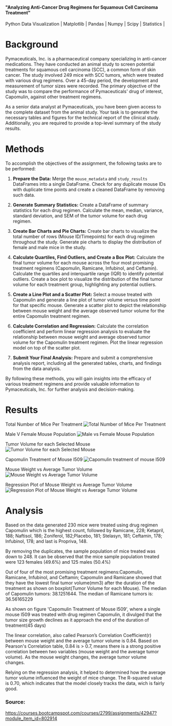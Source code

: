 #### "Analyzing Anti-Cancer Drug Regimens for Squamous Cell Carcinoma Treatment"

Python Data Visualization | Matplotlib | Pandas | Numpy | Scipy | Statistics | 

# Background

Pymaceuticals, Inc. is a pharmaceutical company specializing in anti-cancer medications. They have conducted an animal study to screen potential treatments for squamous cell carcinoma (SCC), a common form of skin cancer. The study involved 249 mice with SCC tumors, which were treated with various drug regimens. Over a 45-day period, the development and measurement of tumor sizes were recorded. The primary objective of the study was to compare the performance of Pymaceuticals' drug of interest, Capomulin, against other treatment regimens.

As a senior data analyst at Pymaceuticals, you have been given access to the complete dataset from the animal study. Your task is to generate the necessary tables and figures for the technical report of the clinical study. Additionally, you are required to provide a top-level summary of the study results.

# Methods

To accomplish the objectives of the assignment, the following tasks are to be performed:

1. **Prepare the Data:** Merge the `mouse_metadata` and `study_results` DataFrames into a single DataFrame. Check for any duplicate mouse IDs with duplicate time points and create a cleaned DataFrame by removing such data.

2. **Generate Summary Statistics:** Create a DataFrame of summary statistics for each drug regimen. Calculate the mean, median, variance, standard deviation, and SEM of the tumor volume for each drug regimen.

3. **Create Bar Charts and Pie Charts:** Create bar charts to visualize the total number of rows (Mouse ID/Timepoints) for each drug regimen throughout the study. Generate pie charts to display the distribution of female and male mice in the study.

4. **Calculate Quartiles, Find Outliers, and Create a Box Plot:** Calculate the final tumor volume for each mouse across the four most promising treatment regimens (Capomulin, Ramicane, Infubinol, and Ceftamin). Calculate the quartiles and interquartile range (IQR) to identify potential outliers. Create a box plot to visualize the distribution of the final tumor volume for each treatment group, highlighting any potential outliers.

5. **Create a Line Plot and a Scatter Plot:** Select a mouse treated with Capomulin and generate a line plot of tumor volume versus time point for that specific mouse. Generate a scatter plot to depict the relationship between mouse weight and the average observed tumor volume for the entire Capomulin treatment regimen.

6. **Calculate Correlation and Regression:** Calculate the correlation coefficient and perform linear regression analysis to evaluate the relationship between mouse weight and average observed tumor volume for the Capomulin treatment regimen. Plot the linear regression model on top of the scatter plot.

7. **Submit Your Final Analysis:** Prepare and submit a comprehensive analysis report, including all the generated tables, charts, and findings from the data analysis.

By following these methods, you will gain insights into the efficacy of various treatment regimens and provide valuable information to Pymaceuticals, Inc. for further analysis and decision-making.


# Results

Total Number of Mice Per Treatment
![Total Number of Mice Per Treatment](https://github.com/MTanguin/matplotlib-challenge/assets/114210481/5e6b452b-d419-4ab3-9987-41686d9d9dc3)


Male V Female Mouse Population
![Male vs Female Mouse Population](https://github.com/MTanguin/matplotlib-challenge/assets/114210481/e2f1b633-3de3-4fb5-8ebb-74c348707a84)

Tumor Volume for each Selected Mouse
![Tumor Volume for each Selected Mouse](https://github.com/MTanguin/matplotlib-challenge/assets/114210481/1a12f844-12d7-4d6a-8f23-b6fe9b5825f5)

Capomulin Treatment of Mouse l509
![Capomulin treatment of mouse l509](https://github.com/MTanguin/matplotlib-challenge/assets/114210481/1ea92edf-245d-4d73-bbcb-aab3f5d631b2)

Mouse Weight vs Average Tumor Volume
![Mouse Weight vs Average Tumor Volume](https://github.com/MTanguin/matplotlib-challenge/assets/114210481/a9edeb85-99c9-49bd-83a2-06874ab535de)

Regression Plot of Mouse Weight vs Average Tumor Volume
![Regression Plot of Mouse Weight vs Average Tumor Volume](https://github.com/MTanguin/matplotlib-challenge/assets/114210481/8c347cf8-e007-42d3-9655-65393a4adf31)

# Analysis

Based on the data generated 230 mice were treated using drug regimen Capomulin which is the highest count, followed by Ramicane, 228; Ketapril, 188; Naftisol, 186; Zoniferol, 182;Placebo, 181; Stelasyn, 181; Ceftamin, 178; Infubinol, 178; and last is Propriva, 148. 

By removing the duplicates, the sample population of mice treated was down to 248. 
It can be observed that the mice sample population treated were 123 females (49.6%) and 125 males (50.4%)

Out of four of the most promising treatment regimens:Capomulin, Ramicane, Infubinol, and Ceftamin; 
Capomulin and Ramicane showed that they have the lowest final tumor volume(mm3) after the duration of the treatment as shown on boxplot(Tumor Volume for each Mouse).
The median of Capomulin tumors: 38.1251644. The median of Ramicane tumors is: 36.56165229 

As shown on figure 'Capomulin Treatment of Mouse l509', where a single mouse l509 was treated with drug regimen Capomulin, it divulged that the tumor size growth declines as it approach the end of the duration of treatment(45 days)

The linear correlation, also called Pearson’s Correlation Coefficient(r) between mouse weight and the average tumor volume is 0.84.
Based on Pearson's Correlation table, 0.84 is > 0.7, means there is a strong positive correlation between two variables (mouse weight and the average tumor volume). As the mouse weight changes, the average tumor volume changes. 

Relying on the regression analysis, it helped to determined how the average tumor volume influenced the weight of mice change. 
The R-squared value is 0.70, which indicates that the model closely tracks the data, wich is fairly  good. 

### Source:

https://courses.bootcampspot.com/courses/2799/assignments/42947?module_item_id=802914
